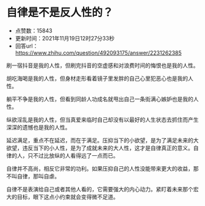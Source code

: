 # 自律是不是反人性的？
- 点赞数：15843
- 更新时间：2021年11月19日12时27分33秒
- 回答url：https://www.zhihu.com/question/492093175/answer/2231262385
<body>
 <p data-pid="GHOoy5l-">刷一宿抖音是我的人性，但刷完抖音的空虚感和对浪费时间的悔恨也是我的人性。</p>
 <p data-pid="iiHAJI3X">胡吃海喝是我的人性，但身材走形看着镜子里发胖的自己心里犯恶心也是我的人性。</p>
 <p data-pid="fo7gTHEy">躺平不争是我的人性，但看到同龄人功成名就甩出自己一条街满心嫉妒也是我的人性。</p>
 <p data-pid="vB1jk6S7">纵欲淫乱是我的人性，但当真爱来临时自己却没有以最好的人生状态去抓住而产生深深的遗憾也是我的人性。</p>
 <p data-pid="zunQa_N-">延迟满足，重点不在延迟，而在于满足。压抑当下的小欲望，是为了满足未来的大欲望，违反当下的小人性，是为了成就未来的大人性，这才是自律真正的意义。自律的人，只不过比放纵的人看得远了一点而已。</p>
 <p data-pid="lv2m0LVO">自律并不高尚，相反它非常的功利。如果压抑自己的人性没能带来更大的收益，那不叫自律，那叫自虐。</p>
 <p data-pid="7sF5mJo4">自律不是表演给自己或者其他人看的，它需要强大的内心动力。紧盯着未来那个宏大的目标，眼下这点小约束就会变得微不足道。</p>
</body>